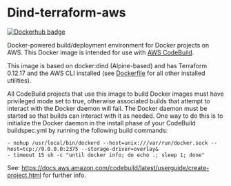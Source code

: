 # Dind-terraform-aws

[![Dockerhub badge](http://dockeri.co/image/jch254/dind-terraform-aws)](https://hub.docker.com/r/jch254/dind-terraform-aws)

Docker-powered build/deployment environment for Docker projects on AWS. This Docker image is intended for use with [AWS CodeBuild](https://aws.amazon.com/codebuild).

This image is based on docker:dind (Alpine-based) and has Terraform 0.12.17 and the AWS CLI installed (see [Dockerfile](./Dockerfile) for all other installed utilities).

All CodeBuild projects that use this image to build Docker images must have privileged mode set to true, otherwise associated builds that attempt to interact with the Docker daemon will fail. The Docker daemon must be started so that builds can interact with it as needed. One way to do this is to initialize the Docker daemon in the install phase of your CodeBuild buildspec.yml by running the following build commands:
```
- nohup /usr/local/bin/dockerd --host=unix:///var/run/docker.sock --host=tcp://0.0.0.0:2375 --storage-driver=overlay&
- timeout 15 sh -c "until docker info; do echo .; sleep 1; done"
```
See: https://docs.aws.amazon.com/codebuild/latest/userguide/create-project.html for further info.